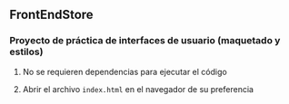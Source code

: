 ## FrontEndStore

### Proyecto de práctica de interfaces de usuario (maquetado y estilos)

1. No se requieren dependencias para ejecutar el código

2. Abrir el archivo `index.html` en el navegador de su preferencia
